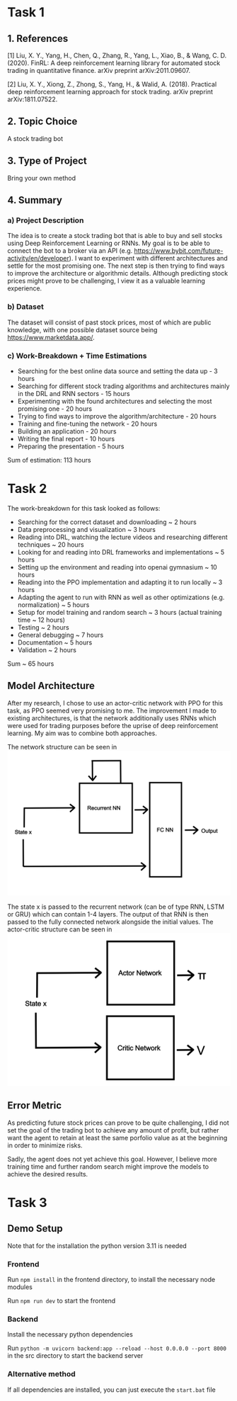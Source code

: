 # Task 1
## 1. References

[1] Liu, X. Y., Yang, H., Chen, Q., Zhang, R., Yang, L., Xiao, B., & Wang, C. D. (2020). FinRL: A deep reinforcement learning library for automated stock trading in quantitative finance. arXiv preprint arXiv:2011.09607.

[2] Liu, X. Y., Xiong, Z., Zhong, S., Yang, H., & Walid, A. (2018). Practical deep reinforcement learning approach for stock trading. arXiv preprint arXiv:1811.07522.


## 2. Topic Choice

A stock trading bot 

## 3. Type of Project

Bring your own method

## 4. Summary

### a) Project Description

The idea is to create a stock trading bot that is able to buy and sell stocks using Deep Reinforcement Learning or RNNs. My goal is to be able to connect the bot to a broker via an API (e.g. https://www.bybit.com/future-activity/en/developer). I want to experiment with different architectures and settle for the most promising one. The next step is then trying to find ways to improve the architecture or algorithmic details. Although predicting stock prices might prove to be challenging, I view it as a valuable learning experience.

### b) Dataset

The dataset will consist of past stock prices, most of which are public knowledge, with one possible dataset source being https://www.marketdata.app/.

### c) Work-Breakdown + Time Estimations

- Searching for the best online data source and setting the data up - 3 hours
- Searching for different stock trading algorithms and architectures mainly in the DRL and RNN sectors - 15 hours
- Experimenting with the found architectures and selecting the most promising one - 20 hours
- Trying to find ways to improve the algorithm/architecture - 20 hours
- Training and fine-tuning the network - 20 hours
- Building an application - 20 hours
- Writing the final report - 10 hours
- Preparing the presentation - 5 hours

Sum of estimation: 113 hours

# Task 2

The work-breakdown for this task looked as follows:

- Searching for the correct dataset and downloading ~ 2 hours
- Data preprocessing and visualization ~ 3 hours 
- Reading into DRL, watching the lecture videos and researching different techniques ~ 20 hours
- Looking for and reading into DRL frameworks and implementations ~ 5 hours
- Setting up the environment and reading into openai gymnasium ~ 10 hours
- Reading into the PPO implementation and adapting it to run locally ~ 3 hours
- Adapting the agent to run with RNN as well as other optimizations (e.g. normalization) ~ 5 hours
- Setup for model training and random search ~ 3 hours (actual training time ~ 12 hours)
- Testing ~ 2 hours
- General debugging ~ 7 hours
- Documentation ~ 5 hours
- Validation ~ 2 hours


Sum ~ 65 hours

## Model Architecture

After my research, I chose to use an actor-critic network with PPO for this task, as PPO seemed very promising to me. The improvement I made to existing architectures, is that the network additionally uses RNNs which were used for trading purposes before the uprise of deep reinforcement learning. My aim was to combine both approaches.

The network structure can be seen in ![network structure](./images/network%20structure.png)

The state x is passed to the recurrent network (can be of type RNN, LSTM or GRU) which can contain 1-4 layers. The output of that RNN is then passed to the fully connected network alongside the initial values. The actor-critic structure can be seen in ![actor_critic](./images/actor-critic.png)

## Error Metric

As predicting future stock prices can prove to be quite challenging, I did not set the goal of the trading bot to achieve any amount of profit, but rather want the agent to retain at least the same porfolio value as at the beginning in order to minimize risks. 

Sadly, the agent does not yet achieve this goal. However, I believe more training time and further random search might improve the models to achieve the desired results. 


# Task 3

## Demo Setup

Note that for the installation the python version 3.11 is needed

### Frontend

Run `npm install` in the frontend directory, to install the necessary node modules

Run `npm run dev` to start the frontend

### Backend

Install the necessary python dependencies

Run `python -m uvicorn backend:app --reload --host 0.0.0.0 --port 8000` in the src directory to start the backend server

### Alternative method

If all dependencies are installed, you can just execute the `start.bat` file